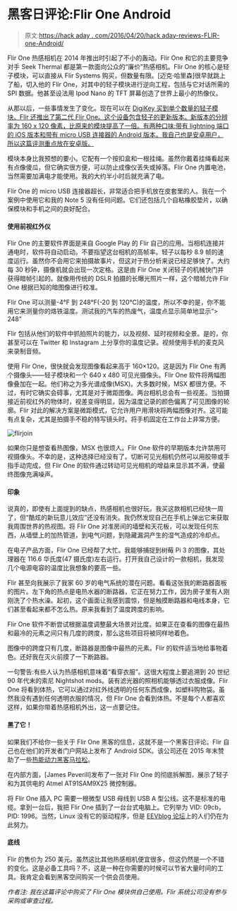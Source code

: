# 黑客日评论:Flir One Android

> 原文:[https://hack aday . com/2016/04/20/hack aday-reviews-FLIR-one-Android/](https://hackaday.com/2016/04/20/hackaday-reviews-flir-one-android/)

Flir One 热感相机在 2014 年推出时引起了不小的轰动。Flir One 和它的主要竞争对手 Seek Thermal 都是第一款面向公众的“廉价”热感相机。Flir One 的核心是轻子模块，可以直接从 Flir Systems 购买，但数量有限。[迈克·哈里森]很早就跳上了船，切入他的 Flir One，对其中的轻子模块进行逆向工程，包括与它对话所需的 SPI 数据。他甚至设法用 Ipod Nano 的 TFT 屏幕创造了世界上最小的热像仪。

从那以后，一些事情发生了变化。现在可以在 [DigiKey 买到单个数量的轻子模块。Flir 还推出了第二代 Flir One。这个设备包含轻子的更新版本。新版本的分辨率为 160 x 120 像素，比原来的模块提高了一倍。有两种口味:带有 lightning 端口的 iOS 版本和带有 micro USB 连接器的 Android 版本。我自己也是安卓用户，所以这篇评测重点放在安卓版。](http://www.digikey.com/en/product-highlight/f/flir/lepton-lwir-camera-modules)

模块本身比我预想的要小。它配有一个按扣盒和一根挂绳。虽然你戴着挂绳看起来有点像傻瓜，但它确实很方便，可以防止成像仪丢失或掉落。Flir One 内置电池，当然需要加满电才能使用。我的大约半小时后就充满了电。

Flir One 的 micro USB 连接器超长，非常适合把手机放在皮套里的人。我在一个案例中使用它和我的 Note 5 没有任何问题。它们还包括几个自粘橡胶垫片，以确保模块和手机之间的良好配合。

#### 使用前视红外仪

Flir One 的主要软件界面是来自 Google Play 的 Flir 自己的应用。当相机连接并通电时，软件将自动启动。不要指望这台相机的高帧率。轻子以每秒 8.9 帧的速度运行。虽然你不会用它来拍摄故事片，但这对于热分析来说已经足够快了。大约每 30 秒钟，摄像机就会出现一次定格。这是由 Flir One 关闭轻子的机械快门并获得暗帧引起的。就像用传统的 DSLR 拍摄的长曝光照片一样，这个暗帧允许 Flir One 根据已知的暗图像进行校准。

Flir One 可以测量-4°F 到 248°F(-20 到 120°C)的温度，所以不幸的是，你不能用它来测量你的烙铁温度。测试我的汽车的热废气，温度点显示简单地显示“> 248”

Flir 包括从他们的软件中抓拍照片的能力，以及视频、延时视频和全景。是的，你甚至可以在 Twitter 和 Instagram 上分享你的温度记录。视频使用手机的麦克风来录制音频。

使用 Flir One，很快就会发现图像看起来高于 160×120。这是因为 Flir One 有两个摄像头——轻子模块和一个 640 x 480 可见光摄像头。Flir One 软件将两幅图像叠加在一起。他们称之为多光谱成像(MSX)。大多数时候，MSX 都很方便。不过，有时它确实会碍事，尤其是对于微距图像。两台相机总会有一些视差。当拍摄接近前视红外的物体时，视差变得明显，因为温度记录的颜色偏离了可见图像的轮廓。Flir 对此的解决方案是微距模式，它允许用户用滑块将两幅图像对齐。这可能有点复杂，尤其是拍摄手不稳的特写镜头时。将手机固定在工作台上非常方便。

![flirjoin](../Images/ecfc84313452d85ce5543cdfd291c8af.png)

如果你只是想查看热图像，MSX 也很烦人。Flir One 软件的早期版本允许禁用可视摄像头。不幸的是，这种选择已经没有了。切断可见光相机仍然可以用胶带或手指手动完成，但 Flir One 的软件通过转动可见光相机的增益来显示其不满，使最终图像充满噪声。

#### 印象

说真的，即使有上面提到的缺点，热感相机也很好玩。我买这款相机已经快一周了，但“酷炫的新玩意儿效应”还没有消失。我仍然发现自己在手机上弹出它来获取我周围世界的热视图。将 Flir One 对准房间的墙壁和天花板，可以发现任何东西，从墙壁上的加热管道，到电气问题，到隐藏漏洞产生的湿气造成的冷却点。

在电子产品方面，Flir One 已经帮了大忙。我能够捕捉到树莓 Pi 3 的图像，其处理器在 116.6 华氏度(47 摄氏度)左右运行。打开我自己设计的一款相机，我发现几个电源电容的温度比我想象的要高一些。

Flir 甚至向我展示了我家 60 岁的电气系统的潜在问题。看看这张我的断路器面板的图片。左下角的热点是电热水器的断路器，它正在努力工作，因为房子里有人刚刚洗了个热水澡。起初，这个画面让我感到震惊，但是触摸断路器和电线本身，它们甚至看起来都不怎么热。原来我看到了温度跨度的影响。

Flir One 软件不断尝试根据温度调整最大场景对比度。如果正在查看的图像在最热和最冷的元素之间只有几度的跨度，那么这些项目将被同样地着色。

图像中的跨度只有几度，断路器是图像中最热的元素。Flir 的软件适当地给事物着色。还好我在灭火前摸了一下断路器。

一句警告:有些人认为热感相机意味着“看穿衣服”。这很大程度上要追溯到 20 世纪 90 年代末的索尼 Nightshot mods。装有滤光器的照相机能够透过衣服成像。Flir One 将看到体热，它可以通过对红外线透明的任何东西成像，如塑料购物袋。虽然我没有遇到任何透明衣服的情况，但 Flir One 会看到体热。不是每个人都喜欢这样，如果你带着热感相机外出，这一点要记住。

#### 黑了它！

如果我们不给你一些关于 Flir One 黑客的信息，这就不是一个黑客日评论。Flir 自己也在他们的开发者门户网站上发布了 Android SDK。该公司还在 2015 年末赞助了一些[热能动力黑客马拉松](https://www.youtube.com/watch?v=ADU18hprE4c)。

在内部方面，[James Peverill]发布了一张对 Flir One 的彻底拆解图，展示了轻子和为其供电的 Atmel AT91SAM9X25 微控制器。

将 Flir One 插入 PC 需要一根微型 USB 母线到 USB A 型公线。这不是标准的电缆。拿到一台后，我把 Flir One 插到了一台台式电脑上。它列举为 VID: 09cb，PID: 1996。当然，Linux 没有它的驱动程序，但是 [EEVblog 论坛](http://www.eevblog.com/forum/thermal-imaging/actual-resolution-of-flir-one-v2/)上的人们仍在为此努力。

#### 底线

Flir 的售价为 250 美元。虽然这比其他热感相机便宜很多，但这仍然是一个不错的变化。这是必备工具吗？不，这是一种在你需要的时候可以节省大量时间的工具。我肯定会看到黑客空间购买一个供会员使用。

*作者注:* *我在这篇评论中购买了 Flir One 模块供自己使用。Flir 系统公司没有参与采购或审查过程。*